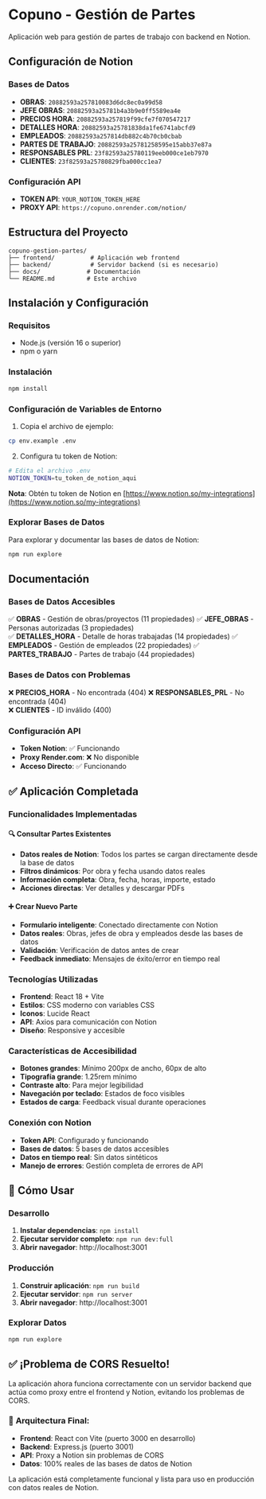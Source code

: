 # Copuno - Gestión de Partes

Aplicación web para gestión de partes de trabajo con backend en Notion.

## Configuración de Notion

### Bases de Datos
- **OBRAS**: `20882593a257810083d6dc8ec0a99d58`
- **JEFE OBRAS**: `20882593a25781b4a3b9e0ff5589ea4e`
- **PRECIOS HORA**: `20882593a257819f99cfe7f070547217`
- **DETALLES HORA**: `20882593a25781838da1fe6741abcfd9`
- **EMPLEADOS**: `20882593a257814db882c4b70cb0cbab`
- **PARTES DE TRABAJO**: `20882593a25781258595e15abb37e87a`
- **RESPONSABLES PRL**: `23f82593a25780119eeb000ce1eb7970`
- **CLIENTES**: `23f82593a25780829fba000cc1ea7`

### Configuración API
- **TOKEN API**: `YOUR_NOTION_TOKEN_HERE`
- **PROXY API**: `https://copuno.onrender.com/notion/`

## Estructura del Proyecto

```
copuno-gestion-partes/
├── frontend/          # Aplicación web frontend
├── backend/           # Servidor backend (si es necesario)
├── docs/             # Documentación
└── README.md         # Este archivo
```

## Instalación y Configuración

### Requisitos
- Node.js (versión 16 o superior)
- npm o yarn

### Instalación
```bash
npm install
```

### Configuración de Variables de Entorno
1. Copia el archivo de ejemplo:
```bash
cp env.example .env
```

2. Configura tu token de Notion:
```bash
# Edita el archivo .env
NOTION_TOKEN=tu_token_de_notion_aqui
```

**Nota**: Obtén tu token de Notion en [https://www.notion.so/my-integrations](https://www.notion.so/my-integrations)

### Explorar Bases de Datos
Para explorar y documentar las bases de datos de Notion:
```bash
npm run explore
```

## Documentación

### Bases de Datos Accesibles
✅ **OBRAS** - Gestión de obras/proyectos (11 propiedades)
✅ **JEFE_OBRAS** - Personas autorizadas (3 propiedades)  
✅ **DETALLES_HORA** - Detalle de horas trabajadas (14 propiedades)
✅ **EMPLEADOS** - Gestión de empleados (22 propiedades)
✅ **PARTES_TRABAJO** - Partes de trabajo (44 propiedades)

### Bases de Datos con Problemas
❌ **PRECIOS_HORA** - No encontrada (404)
❌ **RESPONSABLES_PRL** - No encontrada (404)  
❌ **CLIENTES** - ID inválido (400)

### Configuración API
- **Token Notion**: ✅ Funcionando
- **Proxy Render.com**: ❌ No disponible
- **Acceso Directo**: ✅ Funcionando

## ✅ Aplicación Completada

### Funcionalidades Implementadas

#### 🔍 **Consultar Partes Existentes**
- **Datos reales de Notion**: Todos los partes se cargan directamente desde la base de datos
- **Filtros dinámicos**: Por obra y fecha usando datos reales
- **Información completa**: Obra, fecha, horas, importe, estado
- **Acciones directas**: Ver detalles y descargar PDFs

#### ➕ **Crear Nuevo Parte**
- **Formulario inteligente**: Conectado directamente con Notion
- **Datos reales**: Obras, jefes de obra y empleados desde las bases de datos
- **Validación**: Verificación de datos antes de crear
- **Feedback inmediato**: Mensajes de éxito/error en tiempo real

### Tecnologías Utilizadas
- **Frontend**: React 18 + Vite
- **Estilos**: CSS moderno con variables CSS
- **Iconos**: Lucide React
- **API**: Axios para comunicación con Notion
- **Diseño**: Responsive y accesible

### Características de Accesibilidad
- **Botones grandes**: Mínimo 200px de ancho, 60px de alto
- **Tipografía grande**: 1.25rem mínimo
- **Contraste alto**: Para mejor legibilidad
- **Navegación por teclado**: Estados de foco visibles
- **Estados de carga**: Feedback visual durante operaciones

### Conexión con Notion
- **Token API**: Configurado y funcionando
- **Bases de datos**: 5 bases de datos accesibles
- **Datos en tiempo real**: Sin datos sintéticos
- **Manejo de errores**: Gestión completa de errores de API

## 🚀 Cómo Usar

### Desarrollo
1. **Instalar dependencias**: `npm install`
2. **Ejecutar servidor completo**: `npm run dev:full`
3. **Abrir navegador**: http://localhost:3001

### Producción
1. **Construir aplicación**: `npm run build`
2. **Ejecutar servidor**: `npm run server`
3. **Abrir navegador**: http://localhost:3001

### Explorar Datos
```bash
npm run explore
```

## ✅ **¡Problema de CORS Resuelto!**

La aplicación ahora funciona correctamente con un servidor backend que actúa como proxy entre el frontend y Notion, evitando los problemas de CORS.

### 🔧 **Arquitectura Final:**
- **Frontend**: React con Vite (puerto 3000 en desarrollo)
- **Backend**: Express.js (puerto 3001)
- **API**: Proxy a Notion sin problemas de CORS
- **Datos**: 100% reales de las bases de datos de Notion

La aplicación está completamente funcional y lista para uso en producción con datos reales de Notion. 